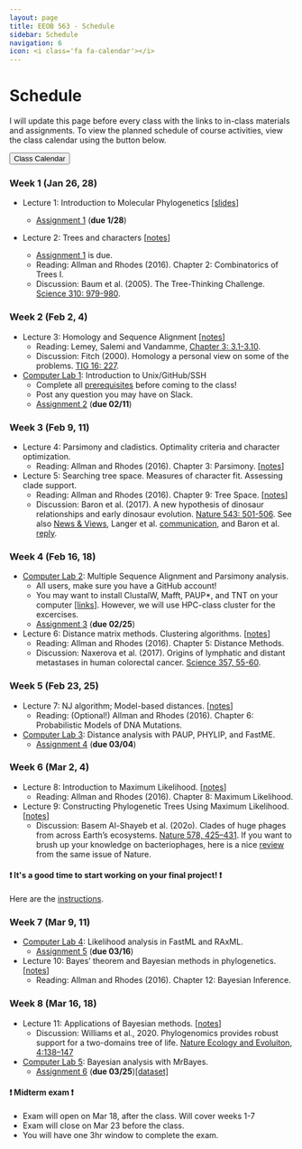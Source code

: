```yaml
---
layout: page
title: EEOB 563 - Schedule
sidebar: Schedule
navigation: 6
icon: <i class='fa fa-calendar'></i>
---
```


# Schedule

I will update this page before every class with the links to in-class materials and assignments.
To view the planned schedule of course activities, view the class calendar using the button below.

<a href="https://docs.google.com/spreadsheets/d/1okuP20eZHE3TKdtxlqVbEp3xEcYB6wGZh_O1muiiXb0/edit?usp=sharing"><button type="button" class="btn btn-primary">Class Calendar</button></a>

### Week 1 (Jan 26, 28)
* Lecture 1: Introduction to Molecular Phylogenetics [[slides](https://isu-molphyl.github.io/EEOB563-Spring2021/lecture_notes/00_Introduction.pdf)]
	* [Assignment 1](./assignments.md) (**due 1/28**)

* Lecture 2: Trees and characters [[notes](https://isu-molphyl.github.io/EEOB563-Spring2021/lecture_notes/01-phylogenetic_trees.pdf)]
    * [Assignment 1](./assignments.md) is due.
    * Reading: Allman and Rhodes (2016).  Chapter 2: Combinatorics of Trees I.  
    * Discussion: Baum et al. (2005). The Tree-Thinking Challenge.  [Science 310: 979-980](http://science.sciencemag.org/content/310/5750/979.full.pdf).  

### Week 2 (Feb 2, 4)
* Lecture 3: Homology and Sequence Alignment [[notes](https://isu-molphyl.github.io/EEOB563-Spring2021/lecture_notes/02-homology_and_msa.pdf)]
    * Reading: Lemey, Salemi and Vandamme, [Chapter 3: 3.1-3.10](./chapter3.pdf).  
    * Discussion: Fitch (2000). Homology a personal view on some of the problems. [TIG 16: 227](https://doi.org/10.1016/S0168-9525(00)02005-9).
* [Computer Lab 1](https://isu-molphyl.github.io/EEOB563/computer_labs/lab1): Introduction to Unix/GitHub/SSH
    * Complete all [prerequisites](https://isu-molphyl.github.io/EEOB563/computer_labs/lab1) before coming to the class!
    * Post any question you may have on Slack.
    * [Assignment 2](https://isu-molphyl.github.io/EEOB563-Spring2021/assignments/assignment2.pdf) (**due 02/11**)

### Week 3 (Feb 9, 11)
* Lecture 4: Parsimony and cladistics. Optimality criteria and character optimization.  
    * Reading:  Allman and Rhodes (2016).  Chapter 3: Parsimony. [[notes](https://isu-molphyl.github.io/EEOB563-Spring2021/lecture_notes/03_Maximum_parsimony.pdf)]
* Lecture 5: Searching tree space. Measures of character fit. Assessing clade support.  
    * Reading: Allman and Rhodes (2016).  Chapter 9: Tree Space. [[notes](https://isu-molphyl.github.io/EEOB563-Spring2021/lecture_notes/03_Maximum_parsimony.pdf)]
    * Discussion: Baron et al. (2017). A new hypothesis of dinosaur relationships and early dinosaur evolution. [Nature 543: 501-506](https://www.nature.com/articles/nature21700).
    See also [News & Views](https://www.nature.com/articles/543494a), Langer et al. [communication](https://www.nature.com/articles/nature24011), and Baron et al. [reply](https://www.nature.com/articles/nature24012).

### Week 4 (Feb 16, 18)
* [Computer Lab 2](https://isu-molphyl.github.io/EEOB563/computer_labs/lab2): Multiple Sequence Alignment and Parsimony analysis.
    * All users, make sure you have a GitHub account!
    * You may want to install ClustalW, Mafft, PAUP\*, and TNT on your computer [[links](https://isu-molphyl.github.io/EEOB563/links)]. However, we will use HPC-class cluster for the excercises.
    * [Assignment 3](https://isu-molphyl.github.io/EEOB563-Spring2021/assignments/assignment3.pdf) (**due 02/25**)
* Lecture 6: Distance matrix methods. Clustering algorithms. [[notes](https://isu-molphyl.github.io/EEOB563-Spring2021/lecture_notes/04_Distance_methods.pdf)]
    * Reading: Allman and Rhodes (2016).  Chapter 5: Distance Methods.
    * Discussion: Naxerova et al. (2017). Origins of lymphatic and distant metastases in human colorectal cancer. [Science 357, 55-60](http://science.sciencemag.org/content/357/6346/55).

### Week 5 (Feb 23, 25)  
* Lecture 7: NJ algorithm; Model-based distances. [[notes](https://isu-molphyl.github.io/EEOB563-Spring2021/lecture_notes/04_Distance_methods.pdf)]
    * Reading: (Optional!) Allman and Rhodes (2016).  Chapter 6: Probabilistic Models of DNA Mutations.
* [Computer Lab 3](https://isu-molphyl.github.io/EEOB563/computer_labs/lab3): Distance analysis with PAUP, PHYLIP, and FastME.  
    * [Assignment 4](https://isu-molphyl.github.io/EEOB563-Spring2021/assignments/assignment4.pdf) (**due 03/04**)

<!--
* Reading: Reading: Allman and Rhodes (2016).  Chapter 7: Model-based Distances.
-->
### Week 6 (Mar 2, 4)
* Lecture 8: Introduction to Maximum Likelihood. [[notes](https://isu-molphyl.github.io/EEOB563-Spring2021/lecture_notes/05_Maximum_likelihood.pdf)]
    * Reading: Allman and Rhodes (2016).  Chapter 8: Maximum Likelihood.
* Lecture 9: Constructing Phylogenetic Trees Using Maximum Likelihood. [[notes](https://isu-molphyl.github.io/EEOB563-Spring2021/lecture_notes/05_Maximum_likelihood.pdf)]
    * Discussion: Basem Al-Shayeb et al. (202o). Clades of huge phages from across Earth’s ecosystems. [Nature 578, 425–431](https://doi.org/10.1038/s41586-020-2007-4).
    If you want to brush up your knowledge on bacteriophages, here is a nice [review](https://doi.org/10.1038/s41586-019-1894-8) from the same issue of Nature.

#### &#10071; It's a good time to start working on your final project! &#10071;

Here are the [instructions](./final_project.md).

### Week 7 (Mar 9, 11)
* [Computer Lab 4](https://isu-molphyl.github.io/EEOB563/computer_labs/lab4): Likelihood analysis in FastML and RAxML.
    * [Assignment 5](https://isu-molphyl.github.io/EEOB563-Spring2021/assignments/assignment5.pdf) (**due 03/16**)
* Lecture 10: Bayes’ theorem and Bayesian methods in phylogenetics. [[notes](https://isu-molphyl.github.io/EEOB563-Spring2021/lecture_notes/06_Bayesian_phylogenetics.pdf)]
    * Reading: Allman and Rhodes (2016).  Chapter 12: Bayesian Inference.

### Week 8 (Mar 16, 18)
* Lecture 11: Applications of Bayesian methods. [[notes](https://isu-molphyl.github.io/EEOB563-Spring2021/lecture_notes/06_Bayesian_phylogenetics.pdf)]
    * Discussion: Williams et al., 2020. Phylogenomics provides robust support for a two-domains tree of life. [Nature Ecology and Evoluiton, 4:138–147](https://isu-molphyl.github.io/EEOB563-Spring2021/discussion_articles/williams2021_42635.pdf)
* [Computer Lab 5](https://isu-molphyl.github.io/EEOB563-Spring2021/computer_labs/lab5): Bayesian analysis with MrBayes.
     * [Assignment 6](https://isu-molphyl.github.io/EEOB563-Spring2021/assignments/assignment6.pdf) (**due 03/25**)[[dataset]](https://isu-molphyl.github.io/EEOB563-Spring2021/assignments/hiv.nxs)

#### &#10071; Midterm exam &#10071;
- Exam will open on Mar 18, after the class. Will cover weeks 1-7
- Exam will close on Mar 23 before the class.
- You will have one 3hr window to complete the exam.

<!--

### Week 10: Spring Break!
* Don’t forget about your [final project](./final_project.md) outline! (**due 3/24**)

### Week 9 (Mar 23, 25)
* Lecture 12: Model selection and model averaging in Likelihood and Bayesian methods [[notes](https://isu-molphyl.github.io/EEOB563-Spring2021/lecture_notes/07_Hypothesis_testing.pdf)].
    * In lieu of the lecture, read: Sullivan and Joyce 2005.  Model Selection in Phylogenetics
    [Annnu. Rev. Ecol. Evol. Syst, 36:445–466](https://www.annualreviews.org/doi/abs/10.1146/annurev.ecolsys.36.102003.152633).
    * In lieu of the discussion, read: Abadi et al. 2019. Model selection may not be a mandatory step for
    phylogeny reconstruction. [Nature Communications 10:934](https://doi.org/10.1038/s41467-019-08822-w)
    * Post at least one comment question in the reading-discussion channel on Slack and answer/comment on another post.
* Topic 13: Neutral and adaptive protein evolution [[notes](https://isu-molphyl.github.io/EEOB563-Spring2021/lecture_notes/08_Molecular_evolution.pdf)].
    * In lieu of the lecture, read: Bielawski and Yang (2000). Statistical methods for detecting molecular adaptation.  [TREE 15(12): 496-503](http://www.cell.com/trends/ecology-evolution/abstract/S0169-5347(00)01994-7).
    * For additional details and examples, read (optional): Yang 2019. Adaptive Molecular Evolution. In. Balding et al. (Eds). [Handbook of Statistical Genomics, 4ed.](https://doi.org/10.1002/9781119487845.ch13).  
    * In lieu of the discussion, read: Tenaillon et al. (2016). Tempo and mode of genome evolution in a 50,000-generation experiment. [Nature 536: 165-170](https://www.nature.com/articles/nature18959).
    * Post at least one comment question in the reading-discussion channel on Slack and answer/comment on another post.

### Week 10 (Mar 30, Apr 1)
* [Computer Lab 6](https://isu-molphyl.github.io/EEOB563/computer_labs/lab6): Hypotheses testing with PAML.
    * I will give a short ZOOM intro and will be around (virtually) to help.  
* Topic 14: Gene trees and species trees [[notes](https://isu-molphyl.github.io/EEOB563-Spring2021/lecture_notes/09_Gene_trees_species_trees.pdf)].
    * Reading: Maddison (1997). Gene Trees in Species Trees. [Systematic Biology 46: 523–536](https://doi.org/10.1093/sysbio/46.3.523).
    * Discussion: Gatesy and Springer (2014). Phylogenetic analysis at deep timescales:
    Unreliable gene trees, bypassed hidden support, and the coalescence/concatalescence conundrum.
    [Molecular Phylogenetics and Evolution 80: 231-266](https://doi.org/10.1016/j.ympev.2014.08.013)A

### Week 11 (Apr 6, 8)
* Topic 15: Timing the evolutionary events [[notes](https://isu-molphyl.github.io/EEOB563-Spring2018/lecture_notes/10_Molecular_clocks.pdf)].
    * In lieu of the lecture, read: Sauquet (2013). A practical guide to molecular dating. [C. R. Palevol 12. 355–367](https://www.sciencedirect.com/science/article/pii/S1631068313001097)
    * Here is a newer paper that I find very useful: Bromham et al. (2018). Bayesian molecular dating: opening up the black box. [Biological Reviews, 93: 1165-1191](https://doi.org/10.1111/brv.12390)
    * Discussion: Worobey (2008). Direct evidence of extensive diversity of HIV-1 in Kinshasa by 1960.
    [Nature 455: 661–664](https://doi.org/10.1038/nature07390). A cool paper that involves molecular clock analyses and paleovirology.
    * Special discussion paper (optional): Tang et al. (2021). On the origin and continuing evolution of SARS-CoV-2. [National Science Review, nwaa036](https://doi.org/10.1093/nsr/nwaa036). *Note:* This paper is not directly related to the present topic, but shows application of
    several techniques we discussed in class.
    * Remember to post at least one comment/question on either paper in the reading-discussion channel on Slack and answer/comment on another post.
* [Computer Lab 7](https://isu-molphyl.github.io/EEOB563/computer_labs/lab7): Taming the BEAST.

### Week 12 (Apr 13, 15)
* Topic 16: Ancestral State Reconstruction and Comparative tests [[notes](https://isu-molphyl.github.io/EEOB563-Spring2018/lecture_notes/04_10_18.pdf)].
    * In lieu of the lecture, read: Joy et al. 2016. Ancestral reconstruction. [PLoS Comput. Biol. 12(7): e1004763](https://doi.org/10.1371/journal.pcbi.1004763)
    * Discussion: Crisp and Cook (2005). Do early branching lineages signify ancestral traits? [Trends Ecol. Evol. 20:122-128](https://doi.org/10.1016/j.tree.2004.11.010)

* [Computer Lab 8](https://isu-molphyl.github.io/EEOB563/computer_labs/lab8): BayesTraits.
    * In lieu of the introduction, read: Pagel and Meade (2006).  Bayesian Analysis of Correlated Evolution of Discrete Characters by  Reversible-Jump Markov Chain Monte Carlo.  [Am. Nat. 167:808-825](https://doi.org/10.1086/503444).
    * **Final project draft due:** share your GitHub/GitLab address with two assigned reviewers.  Perform the kind of positive, constructive review you would like to get on your own draft.  Prepare your reviews by 4/21.  

### Week 13 (Apr 20, 22) -- COVID-19 edition
* Topic 17: Phylogenomics and the tree of life [[notes](https://isu-molphyl.github.io/EEOB563-Spring2018/lecture_notes/04_10_18.pdf)].
    * In lieu of the lecture, read: Delsuc et al. 2005.  Phylogenomics and the reconstruction of the tree of life.  [Nature Reviews Genetics.  6: 361-375](https://www.nature.com/articles/nrg1603). (This is old now, but rather classical).
    * Discussion: Simion et al. (2017). A Large and Consistent Phylogenomic Dataset Supports Sponges as the Sister Group to All Other Animals. [Current biology 2: 958-967](https://www.sciencedirect.com/science/article/pii/S0960982217301999).
* Phylogenomics and the tree of life  [[notes](https://isu-molphyl.github.io/EEOB563-Spring2018/lecture_notes/04_10_18.pdf)].
    * In lieu of the lecture, read: Simion et al. (2021). To What Extent Current Limits of Phylogenomics Can Be Overcome?.
    In Scornavacca et al., editors, [Phylogenetics in the Genomic Era, chapter No. 2.1, pp. 2.1:1–2.1:34](https://hal.archives-ouvertes.fr/hal-02535366/document).
    * Discussion (again): Simion et al. (2017). A Large and Consistent Phylogenomic Dataset Supports Sponges as the Sister Group to All Other Animals. [Current biology 2: 958-967](https://www.sciencedirect.com/science/article/pii/S0960982217301999).

		### Week 14 (April 27, 29)
		* Student presentations

<!--

* **Revised final project due on 4/28 at 11:59pm (commit to GitHub and email me the link)**

### Final Presentations [[Scoring rubric](./scoring_rubric.pdf)]:
* 04/30: 9:00-10:50am
  * Elizabeth
  * Lauren  
  * Jing
  * Jermaine
  * Zakayo
* 05/02: 9:00-10:50am
  * Shofi
  * Jade
  * Amruta
  * Jordan
  * Dennis
* 05/07: 8:00-9:30am
  * Katelyn
  * Devin
  * Christian
  * Zachary

### Week 11 (Mar 24, 26) -- Coronavirus edition
* Lecture 12: Model selection and model averaging in Likelihood and Bayesian methods.
    * Reading and Discussion: Posada and Buckley 2004.  Model selection and model averaging in phylogenetics:
    advantages of Akaike Information Criterion and Bayesian Approaches over Likelihood Ratio tests. [Systematic Biology, 53:793?808](https://academic.oup.com/sysbio/article/53/5/793/2842928).


* Midterm exam review and [final project](./final_project.md) discussion
    * Be ready to present your final project outline.  Include hypotheses, data, and proposed methods for the project. In addition, create a GitHub/GitLab repository for the final project and send me the
link.

* [Computer Lab 5](https://isu-molphyl.github.io/EEOB563/computer_labs/lab5): Bayesian analysis with MrBayes.
  * [Assignment 6](https://isu-molphyl.github.io/EEOB563-Spring2021/assignments/assignment6.pdf) (**due 04/04**) [[dataset]](https://isu-molphyl.github.io/EEOB563-Spring2021/assignments/hiv.nxs)


Lecture 13 (ha!): Gene trees and species trees.
    * Reading: Allman and Rhodes (2016).  Chapter 13: Gene trees and species trees
    * Discussion: Copetti et al. 2017. Extensive gene tree discordance and hemiplasy shaped the genomes of North American columnar cacti. [Proc Natl Acad Sci U S A: 114: 12003-12008](http://www.pnas.org/   
content/114/45/12003.full).
-->
<!--
### Week 12
* Lecture 14: Neutral and adaptive protein evolution [[notes](https://isu-molphyl.github.io/EEOB563-Spring2021/lecture_notes/08_Molecular_evolution.pdf)].
    * Reading: Bielawski and Yang (2000). Statistical methods for detecting molecular adaptation.  [TREE 15(12): 496-503](http://www.cell.com/trends/ecology-evolution/abstract/S0169-5347(00)01994-7).
    * Discussion (leaders _Jade and Zachary_):  Tenaillon et al. (2016). Tempo and mode of genome evolution in a 50,000-generation experiment. [Nature 536: 165-170](https://www.nature.com/articles/         
nature18959).

* [Computer Lab 6](https://isu-molphyl.github.io/EEOB563/computer_labs/lab6): Hypotheses testing with PAML.

### Week 13
* Lecture 15: Timing the evolutionary events [[notes](https://isu-molphyl.github.io/EEOB563-Spring2018/lecture_notes/04_03_18.pdf)].
    * Reading: Sauquet (2013). A practical guide to molecular dating. [C. R. Palevol 12. 355?367](https://www.sciencedirect.com/science/article/pii/S1631068313001097)
    * Discussion: Worobey et al. (2016). 1970s and ?Patient 0? {HIV}-1 genomes illuminate early {HIV}/{AIDS} history in North America. [Nature 539: 98-101](https://www.nature.com/articles/nature19827).

* [Computer Lab 7](https://isu-molphyl.github.io/EEOB563/computer_labs/lab7): Taming the BEAST.

### Week 14
* Lecture 16: Ancestral State Reconstruction and Comparative tests [[notes](https://isu-molphyl.github.io/EEOB563-Spring2018/lecture_notes/04_10_18.pdf)].
    * Reading: Pagel and Meade (2006).  Bayesian Analysis of Correlated Evolution of Discrete Characters by Reversible-Jump Markov Chain Monte Carlo.  Am. Nat. 167:808-825.
    * Discussion: (leaders _Katelyn and Jermaine_) Watts et al. 2016. Ritual human sacrifice promoted and sustained the evolution of stratified societies. [Nature 532: 228-231](https://www.nature.com/      
articles/nature17159).

* [Computer Lab 8](https://isu-molphyl.github.io/EEOB563/computer_labs/lab8): BayesTraits.
    * Reading (again): Pagel and Meade (2006).  Bayesian Analysis of Correlated Evolution of Discrete Characters by  Reversible-Jump Markov Chain Monte Carlo.  Am. Nat. 167:808-825.
    * **Final project draft due:** share your GitHub/GitLab address with two assigned reviewers.  Perform the kind of positive, constructive review you would like to get on your own draft.  Prepare your    
reviews by 4/23.  

### Week 15 (Current and Last!)
* Lecture 17: Phylogenomics and the tree of life [[notes](https://isu-molphyl.github.io/EEOB563-Spring2018/lecture_notes/04_10_18.pdf)].
    * Reading: Delsuc et al. 2005.  Phylogenomics and the reconstruction of the tree of life.  [Nature Reviews Genetics.  6: 361-375](https://www.nature.com/articles/nrg1603).
    * Discussion: Simion et al. (2017). A Large and Consistent Phylogenomic Dataset Supports Sponges as the Sister Group to All Other Animals. [Current biology 2: 958-967](https://www.sciencedirect.com/    
science/article/pii/S0960982217301999).

* Lecture 18: Signal vs. noise in phylogenetic reconstruction [[notes](https://isu-molphyl.github.io/EEOB563-Spring2018/lecture_notes/04_10_18.pdf)].
    * Discussion: Philippe et al. 2017. Pitfalls in supermatrix phylogenomics. [European Journal of Taxonomy 283: 1-25](http://www.europeanjournaloftaxonomy.eu/index.php/ejt/article/view/407).


* **Revised final project due on 4/28 at 11:59pm (commit to GitHub and email me the link)**

--->

